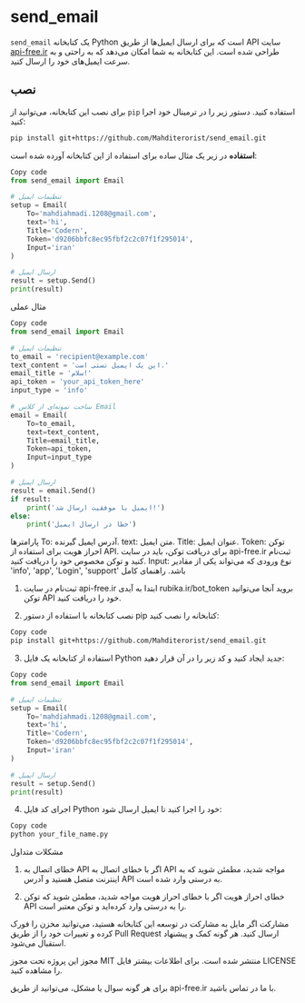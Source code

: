 # send_email

`send_email` یک کتابخانه Python است که برای ارسال ایمیل‌ها از طریق API سایت [api-free.ir](https://api-free.ir) طراحی شده است. این کتابخانه به شما امکان می‌دهد که به راحتی و به سرعت ایمیل‌های خود را ارسال کنید.

## نصب

برای نصب این کتابخانه، می‌توانید از `pip` استفاده کنید. دستور زیر را در ترمینال خود اجرا کنید:

```bash
pip install git+https://github.com/Mahditerorist/send_email.git
```
**استفاده**
در زیر یک مثال ساده برای استفاده از این کتابخانه آورده شده است:

```python
Copy code
from send_email import Email

# تنظیمات ایمیل
setup = Email(
    To='mahdiahmadi.1208@gmail.com',
    text='hi',
    Title='Codern',
    Token='d9206bbfc8ec95fbf2c2c07f1f295014',
    Input='iran'
)

# ارسال ایمیل
result = setup.Send()
print(result)
```
مثال عملی
```python
Copy code
from send_email import Email

# تنظیمات ایمیل
to_email = 'recipient@example.com'
text_content = 'این یک ایمیل تستی است.'
email_title = 'سلام!'
api_token = 'your_api_token_here'
input_type = 'info'

# ساخت نمونه‌ای از کلاس Email
email = Email(
    To=to_email,
    text=text_content,
    Title=email_title,
    Token=api_token,
    Input=input_type
)

# ارسال ایمیل
result = email.Send()
if result:
    print('ایمیل با موفقیت ارسال شد!')
else:
    print('خطا در ارسال ایمیل')

```
پارامترها
To: آدرس ایمیل گیرنده.
text: متن ایمیل.
Title: عنوان ایمیل.
Token: توکن احراز هویت برای استفاده از API. برای دریافت توکن، باید در سایت api-free.ir ثبت‌نام کنید و توکن مخصوص خود را دریافت کنید.
Input: نوع ورودی که می‌تواند یکی از مقادیر 'info', 'app', 'Login', 'support' باشد.
راهنمای کامل
1. ثبت‌نام در سایت api-free.ir
ابتدا به آیدی rubika.ir/bot_token بروید آنجا می‌توانید توکن API خود را دریافت کنید.

2. نصب کتابخانه
با استفاده از دستور pip کتابخانه را نصب کنید:

```bash
Copy code
pip install git+https://github.com/Mahditerorist/send_email.git
```
3. استفاده از کتابخانه
یک فایل Python جدید ایجاد کنید و کد زیر را در آن قرار دهید:

```python
Copy code
from send_email import Email

# تنظیمات ایمیل
setup = Email(
    To='mahdiahmadi.1208@gmail.com',
    text='hi',
    Title='Codern',
    Token='d9206bbfc8ec95fbf2c2c07f1f295014',
    Input='iran'
)

# ارسال ایمیل
result = setup.Send()
print(result)
```
4. اجرای کد
فایل Python خود را اجرا کنید تا ایمیل ارسال شود:

```bash
Copy code
python your_file_name.py
```
مشکلات متداول
1. خطای اتصال به API
اگر با خطای اتصال به API مواجه شدید، مطمئن شوید که به اینترنت متصل هستید و آدرس API به درستی وارد شده است.

2. خطای احراز هویت
اگر با خطای احراز هویت مواجه شدید، مطمئن شوید که توکن API را به درستی وارد کرده‌اید و توکن معتبر است.

مشارکت
اگر مایل به مشارکت در توسعه این کتابخانه هستید، می‌توانید مخزن را فورک کرده و تغییرات خود را از طریق Pull Request ارسال کنید. هر گونه کمک و پیشنهاد استقبال می‌شود.

مجوز
این پروژه تحت مجوز MIT منتشر شده است. برای اطلاعات بیشتر فایل LICENSE را مشاهده کنید.

برای هر گونه سوال یا مشکل، می‌توانید از طریق api-free.ir با ما در تماس باشید.
